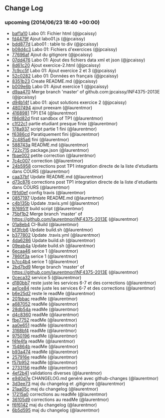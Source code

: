 ## Change Log

### upcoming (2014/06/23 18:40 +00:00)
- [baf1a10](https://github.com/laurentmor/INF4375/commit/baf1a102e43e852b5822aaa3bfa21eb9e8d374e9) Labo 01: Fichier html (@jpcaissy)
- [fd4479f](https://github.com/laurentmor/INF4375/commit/fd4479fecb23a56c7fe3e82e80545b19ee290cbc) Ajout labo01.js (@jpcaissy)
- [bdd877d](https://github.com/laurentmor/INF4375/commit/bdd877de5296d62d892a3724826b7f1330d867e1) Labo01 : table to div (@jpcaissy)
- [b08d4c3](https://github.com/laurentmor/INF4375/commit/b08d4c32fae84ab936e954c7d2a7cedd2fca2384) Labo 01: Fichiers d'exercices (@jpcaissy)
- [77696af](https://github.com/laurentmor/INF4375/commit/77696af28b312c1fae6f42c0a899d92c430e5cbe) Ajout du gitignore (@jpcaissy)
- [07dd476](https://github.com/laurentmor/INF4375/commit/07dd4762407904319f3621436c01d81707a9d13a) Labo 01: Ajout des fichiers data xml et json (@jpcaissy)
- [8d61c20](https://github.com/laurentmor/INF4375/commit/8d61c2018032ea4b0b533f2b32627057f8e5a23c) Ajout exercice-2.html (@jpcaissy)
- [7c9cc5f](https://github.com/laurentmor/INF4375/commit/7c9cc5f3db6fbb7b6b2411cfa17c9de1683ee373) Labo 01: Ajout exercice 2 et 3 (@jpcaissy)
- [52c0282](https://github.com/laurentmor/INF4375/commit/52c02824c7a64c51d56150d9ae4ee8723520e729) Labo 01: Données en français (@jpcaissy)
- [8351b23](https://github.com/laurentmor/INF4375/commit/8351b23a4f613d1b1283d767855372a4d60db057) Create README.md (@jpcaissy)
- [b009e6b](https://github.com/laurentmor/INF4375/commit/b009e6b14e158a78b9c4cdd5c926d973f30b54b0) Labo 01: Ajout exercice 1 (@jpcaissy)
- [d9aa470](https://github.com/laurentmor/INF4375/commit/d9aa470f988b2c2c92332b9302a804f17811245c) Merge branch 'master' of github.com:jpcaissy/INF4375-2013E (@jpcaissy)
- [d94b14f](https://github.com/laurentmor/INF4375/commit/d94b14f9637b88c2aff0442a1d9bc0a9d3e09668) Labo 01: ajout solutions exercice 2 (@jpcaissy)
- [4807494](https://github.com/laurentmor/INF4375/commit/48074942da2ab2f3e1bfd4c32faf7508d67dd379) ajout preexam (@laurentmor)
- [4168981](https://github.com/laurentmor/INF4375/commit/4168981b610ddfb6f7cb7f337f5c12376392d55d) TP1 E14 (@laurentmor)
- [f86d82d](https://github.com/laurentmor/INF4375/commit/f86d82dd87bd56c238db946d48f48f952380da20) first sandbox of TP1 (@laurentmor)
- [c1f22c1](https://github.com/laurentmor/INF4375/commit/c1f22c1ee3c548f30275edd5a96bb655ffc69203) partie etudiant presque finie (@laurentmor)
- [178a937](https://github.com/laurentmor/INF4375/commit/178a93704b1037aee5a558607b495e55a633f6eb) script partie 1 fini (@laurentmor)
- [f6386cd](https://github.com/laurentmor/INF4375/commit/f6386cdc76c1524931608a10c0177059804ed1bf) Paratiquement fini (@laurentmor)
- [2c485a6](https://github.com/laurentmor/INF4375/commit/2c485a62feadbbff279c349ae94d4444fad4b228) fini (@laurentmor)
- [588743a](https://github.com/laurentmor/INF4375/commit/588743a32267fdbd8dac054925140e5aa22291ea) README.md (@laurentmor)
- [722c715](https://github.com/laurentmor/INF4375/commit/722c715b0f3b78d34aa7ce7ad07755d9f625d4f3) package.json (@laurentmor)
- [fbae002](https://github.com/laurentmor/INF4375/commit/fbae0029afc898cd14c2dbe9230f0601577584a3) petite correction (@laurentmor)
- [7c4c007](https://github.com/laurentmor/INF4375/commit/7c4c007123b016cf930df9efdee11b0a9f7d4cc8) correction (@laurentmor)
- [24b5958](https://github.com/laurentmor/INF4375/commit/24b59587d090abe1e58632d3dd5d01a5ec0a5133) corrections post TP1 integration directe de la liste d'etudiants dans COURS (@laurentmor)
- [caa37bf](https://github.com/laurentmor/INF4375/commit/caa37bfde464eec12dba0ad790c4f5906685ee49) Update README.md (@laurentmor)
- [d73c876](https://github.com/laurentmor/INF4375/commit/d73c8766c58dbc837d9dd2519fd778a59f3685d2) corrections post TP1 integration directe de la liste d'etudiants dans COURS (@laurentmor)
- [f91d0ef](https://github.com/laurentmor/INF4375/commit/f91d0efa3ceb1b1b2bba9e5db0a03bc6ab5d4a24) config travis (@laurentmor)
- [0857197](https://github.com/laurentmor/INF4375/commit/0857197b86c6330e5daca6bd430d458d830a5401) Update README.md (@laurentmor)
- [c4b135b](https://github.com/laurentmor/INF4375/commit/c4b135b68daff25ff21c12a5b40bd28a9aa19a25) Update .travis.yml (@laurentmor)
- [976951f](https://github.com/laurentmor/INF4375/commit/976951fa11903479d59d3439630dcfd53a9fbf0a) build script (@laurentmor)
- [75bf1b2](https://github.com/laurentmor/INF4375/commit/75bf1b21f10755f1b0250c71de7e708983e3781f) Merge branch 'master' of https://github.com/laurentmor/INF4375-2013E (@laurentmor)
- [01a8eb4](https://github.com/laurentmor/INF4375/commit/01a8eb4bcf711aca4ca42124fed843419a53e748) CI-Build (@laurentmor)
- [bf3fcb6](https://github.com/laurentmor/INF4375/commit/bf3fcb6fe60bd6ade61a33335c91ec638b36570b) Update build.sh (@laurentmor)
- [b377802](https://github.com/laurentmor/INF4375/commit/b377802d8fa0af93d8890636b66fb3acd5f1eb33) Update .travis.yml (@laurentmor)
- [4da6286](https://github.com/laurentmor/INF4375/commit/4da6286ca01c6892536cbf05f3a175e7346b9e89) Update build.sh (@laurentmor)
- [09eab4a](https://github.com/laurentmor/INF4375/commit/09eab4ab58d6bff7cfe6a1dc1d436027a2e54051) Update build.sh (@laurentmor)
- [6ecaa46](https://github.com/laurentmor/INF4375/commit/6ecaa46042669332af8d740bd6d2b124f6111b16) serice 1 (@laurentmor)
- [7860f3a](https://github.com/laurentmor/INF4375/commit/7860f3ab39631e5b61a82b46dd8b44979ef0e05c) serice 1 (@laurentmor)
- [b7cc4b4](https://github.com/laurentmor/INF4375/commit/b7cc4b49983a3fdf2cf0637a15e8657eb66e96bb) serice 1 (@laurentmor)
- [2bd7bd9](https://github.com/laurentmor/INF4375/commit/2bd7bd9f16c65886607df4393ed21773c41cf772) Merge branch 'master' of https://github.com/laurentmor/INF4375-2013E (@laurentmor)
- [0ceca32](https://github.com/laurentmor/INF4375/commit/0ceca32666429f584dc8fdc19d5c729d75956481) service 5 (@laurentmor)
- [d180bb7](https://github.com/laurentmor/INF4375/commit/d180bb7e248c3040d3b6732df3d03072a3855bd2) reste juste les services 6-7 et des corrections (@laurentmor)
- [ae1ce84](https://github.com/laurentmor/INF4375/commit/ae1ce842cc8ba9619789a07b2771402142fd117d) reste juste les services 6-7 et des corrections (@laurentmor)
- [b6e25d2](https://github.com/laurentmor/INF4375/commit/b6e25d285cc1e62e25d4fc11e053519c81dc4360) reste le readMe (@laurentmor)
- [201bbac](https://github.com/laurentmor/INF4375/commit/201bbac13b5ffff67a8c8dd0eef55e84dfccef5b) readMe (@laurentmor)
- [a687052](https://github.com/laurentmor/INF4375/commit/a687052fe6db01704f6bfd76b6107e631df8fbe0) readMe (@laurentmor)
- [28db54a](https://github.com/laurentmor/INF4375/commit/28db54ae3e5be0fc037733fc41be50a973509823) readMe (@laurentmor)
- [d4c8360](https://github.com/laurentmor/INF4375/commit/d4c836074faf51e7c0c0187347417c46235a937b) readMe (@laurentmor)
- [fbe7752](https://github.com/laurentmor/INF4375/commit/fbe7752b5265a65ab396812e047ceada59184f9d) readMe (@laurentmor)
- [aa0e651](https://github.com/laurentmor/INF4375/commit/aa0e65185df6ced2e2267be88a8e1ffeef21929c) readMe (@laurentmor)
- [3168bf4](https://github.com/laurentmor/INF4375/commit/3168bf4e25ccd33ec2b7c2b02a6590dbe2e5e117) readMe (@laurentmor)
- [9750196](https://github.com/laurentmor/INF4375/commit/9750196ac4343f544c8b34f30d12dd7fe09a2b51) readMe (@laurentmor)
- [f4fe4fa](https://github.com/laurentmor/INF4375/commit/f4fe4fa3897391955746d1d5ce2cca25b0f0d911) readMe (@laurentmor)
- [154864b](https://github.com/laurentmor/INF4375/commit/154864b6c91d7f5676dc05eaeb7389ffba4a8c85) readMe (@laurentmor)
- [b93a474](https://github.com/laurentmor/INF4375/commit/b93a4741220a4c8c868b28f8317e72ad4e73cefe) readMe (@laurentmor)
- [257916e](https://github.com/laurentmor/INF4375/commit/257916e5e4a0f5fbf3d4e3fe17cfd19968f4c1a8) readMe (@laurentmor)
- [f57b952](https://github.com/laurentmor/INF4375/commit/f57b9521c79329e83e68ac15f2d99041174e56ed) readMe (@laurentmor)
- [2733156](https://github.com/laurentmor/INF4375/commit/273315693da9c300d72d7addb65cc379b7f6b731) readMe (@laurentmor)
- [4ef2b41](https://github.com/laurentmor/INF4375/commit/4ef2b4127492cd89bea7fff15a3908fa81c2327c) validations diverses (@laurentmor)
- [e940d7e](https://github.com/laurentmor/INF4375/commit/e940d7ed22ada870d32a7bd5df0a65573e5616f3) CHANGELOG.md genéré avec github-changes (@laurentmor)
- [3d3ee73](https://github.com/laurentmor/INF4375/commit/3d3ee73d06ca542fdb94baa1ae306495dd54dfbd) maj du changelog et .gitignore (@laurentmor)
- [21aa05c](https://github.com/laurentmor/INF4375/commit/21aa05c1f3d42047ec3e989b6ea0fd3a45a5b7fc) maj du changelog (@laurentmor)
- [17215a0](https://github.com/laurentmor/INF4375/commit/17215a01fbde375f995a781478036147258eaacd) corrections au readMe (@laurentmor)
- [36105d9](https://github.com/laurentmor/INF4375/commit/36105d985a4c57efd4df39fcddf59506ac5a8649) corrections au readMe (@laurentmor)
- [f6f6142](https://github.com/laurentmor/INF4375/commit/f6f61426154b5e3acbed1a06851868b1251a9d39) maj du changelog (@laurentmor)
- [6b5d595](https://github.com/laurentmor/INF4375/commit/6b5d59584b20b95536cf4126a09c0ecb1fa3b7ed) maj du changelog (@laurentmor)